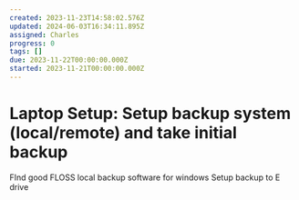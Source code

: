 ```yaml
---
created: 2023-11-23T14:58:02.576Z
updated: 2024-06-03T16:34:11.895Z
assigned: Charles
progress: 0
tags: []
due: 2023-11-22T00:00:00.000Z
started: 2023-11-21T00:00:00.000Z
---
```


# Laptop Setup: Setup backup system (local/remote) and take initial backup

FInd good FLOSS local backup software for windows
Setup backup to E drive
